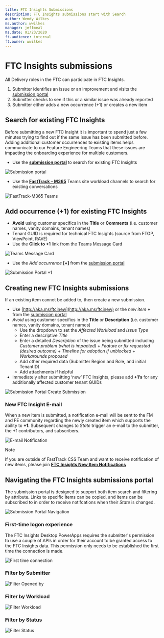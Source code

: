```yaml
---
title: FTC Insights Submissions
description: FTC Insights submissions start with Search
author: Wendy Wilkes
ms.author: wwilkes
manager: jeffmeal
ms.date: 01/23/2020
ft.audience: internal
ft.owner: wwilkes
---
```

# FTC Insights submissions 
All Delivery roles in the FTC can participate in FTC Insights. 
1.	Submitter identifies an issue or an improvement and visits the [submission portal](https://aka.ms/ftcinsights)
2.  Submitter checks to see if this or a similar issue was already reported
3.	Submitter either adds a new occurrence (+1) or creates a new item 

## Search for existing FTC Insights
Before submitting a new FTC Insight it is important to spend just a few minutes trying to find out if the same issue has been submitted before. Adding additional customer occurrences to existing items helps communicate to our Feature Engineering Teams that these issues are impacting the onboarding experience for multiple customers. 
- Use the **[submission portal](https://aka.ms/ftcinsights)** to search for existing FTC Insights

![Submission portal](media/pa.png)

- Use the **[FastTrack – M365](https://teams.microsoft.com/l/channel/19%3a4556519a970d4f27a9e5fba679400424%40thread.skype/FTC%2520Insights?groupId=4be32c1a-84cf-43d6-b8a2-9986a996b0a5&tenantId=72f988bf-86f1-41af-91ab-2d7cd011db47)** Teams site workload channels to search for existing conversations

![FastTrack-M365 Teams](media/ftc-m365-teams.png)

## Add occurrence (+1) for existing FTC Insights
- **Avoid** using customer specifics in the **Title** or **Comments** (i.e. customer names, vanity domains, tenant names)
- Tenant GUID is required for technical FTC Insights (source from FTOP, ViewPoint, RAVE)
- Use the **Click to +1** link from the Teams Message Card 

![Teams Message Card](media/teams-mc.png)

- Use the *Add occurrence* **[+]** from the [submission portal](https://aka.ms/ftcinsights)

![Submission Portal +1](media/pa-plus1.png)


## Creating new FTC Insights submissions
If an existing item cannot be added to, then create a new submission.
- Use [http://aka.ms/ftcinew](http://aka.ms/ftcinew) or the *new item* **+** from the [submission portal](https://aka.ms/ftcinsights)
- *Avoid* using customer specifics in the **Title** or **Description** (i.e. customer names, vanity domains, tenant names)
    - Use the dropdown to set the *Affected Workload* and *Issue Type*
    - Enter a descriptive *Title*
    - Enter a detailed *Description* of the issue being submitted including *Customer problem (what is impacted)* + *Feature or fix requested (desired outcome)* + *Timeline for adoption if unblocked* + *Workarounds proposed*
    - Add other required data (Submitter Region and Role, and initial TenantID)
    - Add attachments if helpful
- Immediately after submitting ‘new’ FTC Insights, please add **+1’s** for any additionally affected customer tenant GUIDs

![Submission Portal Create Submission](media/pa-new.png)

### New FTC Insight E-mail
When a new item is submitted, a notification e-mail will be sent to the FM and FE community regarding the newly created item which supports the ability to **+1**. Subsequent changes to *State* trigger an e-mail to the submitter, the +1 contributors, and subscribers.

![E-mail Notification](media/email.png)

> [!NOTE]
> If you are outside of FastTrack CSS Team and want to receive notification of new items, please join [**FTC Insights New Item Notifications**](https://idwebelements/GroupManagement.aspx?Group=letmec&Operation=join)

## Navigating the FTC Insights submissions portal
The submission portal is designed to support both item search and filtering by attribute. Links to specific items can be copied, and items can be subscribed to in order to receive notifcations when their *State* is changed.

![Submission Portal Navigation](media/pa-help.png)

### First-time logon experience
The FTC Insights Desktop PowerApps requires the submitter's permission to use a couple of APIs in order for their account to be granted access to the FTC Insights data. This permission only needs to be established the first time the connection is made.

![First time connection](media/pa-first-run.png)

### Filter by Submitter
![Filter Opened by](media/pa-opened.png)

### Filter by Workload
![Filter Workload](media/pa-wkld.png)

### Filter by Status
![Filter Status](media/pa-status.png)
